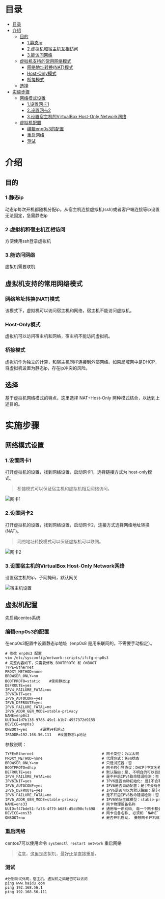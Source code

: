 <!--
 * @Autor: 李逍遥
 * @Date: 2021-03-02 05:26:07
 * @LastEditors: 李逍遥
 * @LastEditTime: 2021-03-02 08:49:40
 * @Descriptiong: 
-->

# 目录 #

- [目录](#目录)
- [介绍](#介绍)
  - [目的](#目的)
    - [1.静态ip](#1静态ip)
    - [2.虚拟机和宿主机互相访问](#2虚拟机和宿主机互相访问)
    - [3.能访问网络](#3能访问网络)
  - [虚拟机支持的常用网络模式](#虚拟机支持的常用网络模式)
    - [网络地址转换(NAT)模式](#网络地址转换nat模式)
    - [Host-Only模式](#host-only模式)
    - [桥接模式](#桥接模式)
  - [选择](#选择)
- [实施步骤](#实施步骤)
  - [网络模式设置](#网络模式设置)
    - [1.设置网卡1](#1设置网卡1)
    - [2.设置网卡2](#2设置网卡2)
    - [3.设置宿主机的VirtualBox Host-Only Network网络](#3设置宿主机的virtualbox-host-only-network网络)
  - [虚拟机配置](#虚拟机配置)
    - [编辑enp0s3的配置](#编辑enp0s3的配置)
    - [重启网络](#重启网络)
    - [测试](#测试)

# 介绍 #

## 目的 ##

### 1.静态ip ###

动态ip每次开机都随机分配ip，从宿主机连接虚拟机(ssh)或者客户端连接等ip设置无法固定，急需静态ip  

### 2.虚拟机和宿主机互相访问 ###

方便使用ssh登录虚拟机  

### 3.能访问网络 ###

虚拟机需要联机  

## 虚拟机支持的常用网络模式 ##

### 网络地址转换(NAT)模式 ###

该模式下，虚拟机可以访问宿主机和网络，宿主机不能访问虚拟机。  

### Host-Only模式 ###

虚拟机可以访问宿主机和网络，宿主机不能访问虚拟机。  

### 桥接模式 ###

虚拟机作为独立的计算，和宿主机同样连接到外部网络。如果局域网中是DHCP，将虚拟机设置为静态ip，存在ip冲突的风险。  

## 选择 ##

基于虚拟机网络模式的特点，这里选择 NAT+Host-Only 两种模式结合，以达到上述目的。  

# 实施步骤 #

## 网络模式设置 ##

### 1.设置网卡1 ###

打开虚拟机的设置，找到网络设置，启动网卡1，选择链接方式为 host-only模式。  
>桥接模式可以保证宿主机和虚拟机相互网络访问。  

![网卡1](images/vb_1.png)

### 2.设置网卡2 ###

打开虚拟机的设置，找到网络设置，启动网卡2，连接方式选择网络地址转换(NAT)。  
>网络地址转换模式可以保证虚拟机可以联网。  

![网卡2](images/vb_2.png)

### 3.设置宿主机的VirtualBox Host-Only Network网络 ###

设置宿主机的ip，子网掩码，默认网关  

![宿主机设置](images/vb_3.png)

## 虚拟机配置 ##

先启动centos系统  

### 编辑enp0s3的配置 ###

在enp0s3配置中设置静态ip地址（enp0s8 是用来联网的，不需要手动指定）。  

```shell
# 修改 enp0s3 配置
vim /etc/sysconfig/network-scripts/ifcfg-enp0s3
# 完整内容如下，只需要修改 BOOTPROTO 和 ONBOOT
TYPE=Ethernet
PROXY_METHOD=none
BROWSER_ONLY=no
BOOTPROTO=static    #使用静态ip
DEFROUTE=yes
IPV4_FAILURE_FATAL=no
IPV6INIT=yes
IPV6_AUTOCONF=yes
IPV6_DEFROUTE=yes
IPV6_FAILURE_FATAL=no
IPV6_ADDR_GEN_MODE=stable-privacy
NAME=enp0s3
UUID=41d7b138-9785-49e1-b1b7-4957372d9155
DEVICE=enp0s3
ONBOOT=yes      #设置开机启动
IPADDR=192.168.56.111   #设置静态ip地址
```

参数说明：  

```txt
TYPE=Ethernet                               # 网卡类型：为以太网
PROXY_METHOD=none                           # 代理方式：关闭状态
BROWSER_ONLY=no                             # 只是浏览器：否
BOOTPROTO=dhcp                              # 网卡的引导协议：DHCP[中文名称: 动态主机配置协议]
DEFROUTE=yes                                # 默认路由：是, 不明白的可以百度关键词 `默认路由` 
IPV4_FAILURE_FATAL=no                       # 是不开启IPV4致命错误检测：否
IPV6INIT=yes                                # IPV6是否自动初始化: 是[不会有任何影响, 现在还没用到IPV6]
IPV6_AUTOCONF=yes                           # IPV6是否自动配置：是[不会有任何影响, 现在还没用到IPV6]
IPV6_DEFROUTE=yes                           # IPV6是否可以为默认路由：是[不会有任何影响, 现在还没用到IPV6]
IPV6_FAILURE_FATAL=no                       # 是不开启IPV6致命错误检测：否
IPV6_ADDR_GEN_MODE=stable-privacy           # IPV6地址生成模型：stable-privacy [这只一种生成IPV6的策略]
NAME=ens33                                  # 网卡物理设备名称
UUID=f47bde51-fa78-4f79-b68f-d5dd90cfc698   # 通用唯一识别码, 每一个网卡都会有, 不能重复, 否两台linux只有一台网卡可用
DEVICE=ens33                                # 网卡设备名称, 必须和 `NAME` 值一样
ONBOOT=no                                   # 是否开机启动， 要想网卡开机就启动或通过 `systemctl restart network`控制网卡,必须设置为 `yes` 
```

### 重启网络 ###

centos7可以使用命令 `systemctl restart network` 重启网络  
>注意，这里是虚拟机，最好还是直接重启。  

### 测试 ###

```shell
#分别测试外网，宿主机，虚拟机之间是否可以访问
ping www.baidu.com
ping 192.168.56.1
ping 192.168.56.111
```
